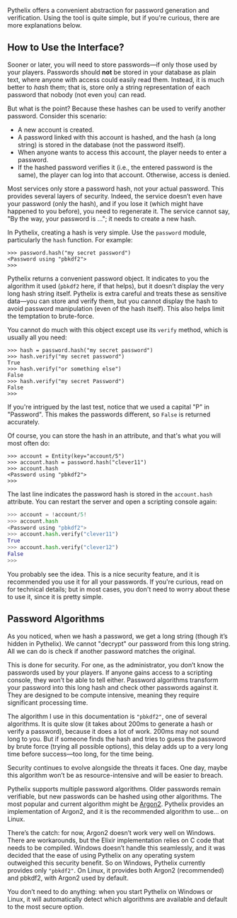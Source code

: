 Pythelix offers a convenient abstraction for password generation and verification. Using the tool is quite simple, but if you're curious, there are more explanations below.

## How to Use the Interface?

Sooner or later, you will need to store passwords—if only those used by your players. Passwords should **not** be stored in your database as plain text, where anyone with access could easily read them. Instead, it is much better to *hash* them; that is, store only a string representation of each password that nobody (not even you) can read.

But what is the point? Because these hashes can be used to verify another password. Consider this scenario:

- A new account is created.
- A password linked with this account is hashed, and the hash (a long string) is stored in the database (not the password itself).
- When anyone wants to access this account, the player needs to enter a password.
- If the hashed password verifies it (i.e., the entered password is the same), the player can log into that account. Otherwise, access is denied.

Most services only store a password hash, not your actual password. This provides several layers of security. Indeed, the service doesn’t even have your password (only the hash), and if you lose it (which might have happened to you before), you need to regenerate it. The service cannot say, "By the way, your password is ..."; it needs to create a new hash.

In Pythelix, creating a hash is very simple. Use the `password` module, particularly the `hash` function. For example:

```
>>> password.hash("my secret password")
<Password using "pbkdf2">
>>>
```

Pythelix returns a convenient password object. It indicates to you the algorithm it used (`pbkdf2` here, if that helps), but it doesn’t display the very long hash string itself. Pythelix is extra careful and treats these as sensitive data—you can store and verify them, but you cannot display the hash to avoid password manipulation (even of the hash itself). This also helps limit the temptation to brute-force.

You cannot do much with this object except use its `verify` method, which is usually all you need:

```
>>> hash = password.hash("my secret password")
>>> hash.verify("my secret password")
True
>>> hash.verify("or something else")
False
>>> hash.verify("my secret Password")
False
>>>
```

If you're intrigued by the last test, notice that we used a capital "P" in "Password". This makes the passwords different, so `False` is returned accurately.

Of course, you can store the hash in an attribute, and that's what you will most often do:

```
>>> account = Entity(key="account/5")
>>> account.hash = password.hash("clever11")
>>> account.hash
<Password using "pbkdf2">
>>>
```

The last line indicates the password hash is stored in the `account.hash` attribute. You can restart the server and open a scripting console again:

```python
>>> account = !account/5!
>>> account.hash
<Password using "pbkdf2">
>>> account.hash.verify("clever11")
True
>>> account.hash.verify("clever12")
False
>>>
```

You probably see the idea. This is a nice security feature, and it is recommended you use it for all your passwords. If you're curious, read on for technical details; but in most cases, you don't need to worry about these to use it, since it is pretty simple.

## Password Algorithms

As you noticed, when we hash a password, we get a long string (though it’s hidden in Pythelix). We cannot "decrypt" our password from this long string. All we can do is check if another password matches the original.

This is done for security. For one, as the administrator, you don’t know the passwords used by your players. If anyone gains access to a scripting console, they won’t be able to tell either. Password algorithms transform your password into this long hash and check other passwords against it. They are designed to be compute intensive, meaning they require significant processing time.

The algorithm I use in this documentation is `"pbkdf2"`, one of several algorithms. It is quite slow (it takes about 200ms to generate a hash or verify a password), because it does a lot of work. 200ms may not sound long to you. But if someone finds the hash and tries to guess the password by brute force (trying all possible options), this delay adds up to a very long time before success—too long, for the time being.

Security continues to evolve alongside the threats it faces. One day, maybe this algorithm won’t be as resource-intensive and will be easier to breach.

Pythelix supports multiple password algorithms. Older passwords remain verifiable, but new passwords can be hashed using other algorithms. The most popular and current algorithm might be [Argon2](https://argon2.online/). Pythelix provides an implementation of Argon2, and it is the recommended algorithm to use... on Linux.

There’s the catch: for now, Argon2 doesn’t work very well on Windows. There are workarounds, but the Elixir implementation relies on C code that needs to be compiled. Windows doesn’t handle this seamlessly, and it was decided that the ease of using Pythelix on any operating system outweighed this security benefit. So on Windows, Pythelix currently provides only `"pbkdf2"`. On Linux, it provides both Argon2 (recommended) and pbkdf2, with Argon2 used by default.

You don’t need to do anything: when you start Pythelix on Windows or Linux, it will automatically detect which algorithms are available and default to the most secure option.
